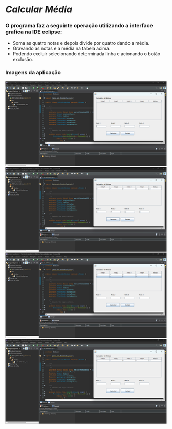 # ***Calcular Média***

### O programa faz a seguinte operação utilizando a interface grafica na IDE eclipse:

* Soma as quatro notas e depois divide por quatro dando a média.
* Gravando as notas e a média na tabela acima.
* Podendo excluir selecionando determinada linha e acionando o botão exclusão.

### Imagens da aplicação

![Imagem-1](https://github.com/tchio1991/Calcular_Media/blob/main/Imagens%20da%20aplica%C3%A7%C3%A3o/image001.png)
![Imagem-2](https://github.com/tchio1991/Calcular_Media/blob/main/Imagens%20da%20aplica%C3%A7%C3%A3o/image002.png)
![Imagem-3](https://github.com/tchio1991/Calcular_Media/blob/main/Imagens%20da%20aplica%C3%A7%C3%A3o/image003.png)
![Imagem-4](https://github.com/tchio1991/Calcular_Media/blob/main/Imagens%20da%20aplica%C3%A7%C3%A3o/image004.png)